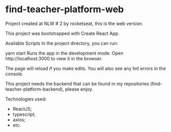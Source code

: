 # find-teacher-platform-web
Project created at NLW # 2 by rocketseat, this is the web version.

This project was bootstrapped with Create React App.

Available Scripts
In the project directory, you can run:

yarn start
Runs the app in the development mode.
Open http://localhost:3000 to view it in the browser.

The page will reload if you make edits.
You will also see any lint errors in the console.

This project needs the backend that can be found in my repositories (find-teacher-platform-backend), please enjoy.



Technologies used:
  - ReactJS;
  - typescript;
  - axios;
  - etc.
